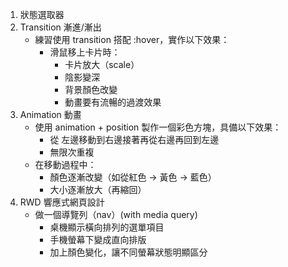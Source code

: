 1. 狀態選取器
2. Transition 漸進/漸出
   - 練習使用 transition 搭配 :hover，實作以下效果：
     - 滑鼠移上卡片時：
       - 卡片放大（scale）
       - 陰影變深
       - 背景顏色改變
       - 動畫要有流暢的過渡效果
3. Animation 動畫
   - 使用 animation + position 製作一個彩色方塊，具備以下效果：
     - 從 左邊移動到右邊接著再從右邊再回到左邊
     - 無限次重複
   - 在移動過程中：
     - 顏色逐漸改變（如從紅色 → 黃色 → 藍色）
     - 大小逐漸放大（再縮回）
4. RWD 響應式網頁設計
   - 做一個導覽列（nav）(with media query)
     - 桌機顯示橫向排列的選單項目
     - 手機螢幕下變成直向排版
     - 加上顏色變化，讓不同螢幕狀態明顯區分

